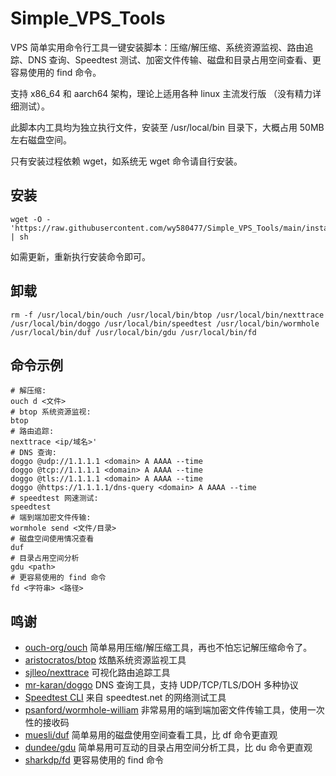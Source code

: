 # Simple_VPS_Tools

VPS 简单实用命令行工具一键安装脚本：压缩/解压缩、系统资源监视、路由追踪、DNS 查询、Speedtest 测试、加密文件传输、磁盘和目录占用空间查看、更容易使用的 find 命令。

支持 x86_64 和 aarch64 架构，理论上适用各种 linux 主流发行版 （没有精力详细测试）。

此脚本内工具均为独立执行文件，安装至 /usr/local/bin 目录下，大概占用 50MB 左右磁盘空间。

只有安装过程依赖 wget，如系统无 wget 命令请自行安装。

## 安装

```console
wget -O - 'https://raw.githubusercontent.com/wy580477/Simple_VPS_Tools/main/install.sh' | sh
```

如需更新，重新执行安装命令即可。

## 卸载
```console
rm -f /usr/local/bin/ouch /usr/local/bin/btop /usr/local/bin/nexttrace /usr/local/bin/doggo /usr/local/bin/speedtest /usr/local/bin/wormhole /usr/local/bin/duf /usr/local/bin/gdu /usr/local/bin/fd
```
## 命令示例
```console
# 解压缩:            
ouch d <文件>
# btop 系统资源监视:
btop
# 路由追踪:   
nexttrace <ip/域名>'
# DNS 查询:
doggo @udp://1.1.1.1 <domain> A AAAA --time
doggo @tcp://1.1.1.1 <domain> A AAAA --time
doggo @tls://1.1.1.1 <domain> A AAAA --time
doggo @https://1.1.1.1/dns-query <domain> A AAAA --time
# speedtest 网速测试:
speedtest
# 端到端加密文件传输:
wormhole send <文件/目录>
# 磁盘空间使用情况查看
duf
# 目录占用空间分析
gdu <path>
# 更容易使用的 find 命令
fd <字符串> <路径>
```

## 鸣谢

- [ouch-org/ouch](https://github.com/ouch-org/ouch) 简单易用压缩/解压缩工具，再也不怕忘记解压缩命令了。
- [aristocratos/btop](https://github.com/aristocratos/btop) 炫酷系统资源监视工具
- [sjlleo/nexttrace](https://github.com/sjlleo/nexttrace) 可视化路由追踪工具
- [mr-karan/doggo](https://github.com/mr-karan/doggo) DNS 查询工具，支持 UDP/TCP/TLS/DOH 多种协议
- [Speedtest CLI](https://www.speedtest.net/apps/cli) 来自 speedtest.net 的网络测试工具
- [psanford/wormhole-william](https://github.com/psanford/wormhole-william) 非常易用的端到端加密文件传输工具，使用一次性的接收码
- [muesli/duf](https://github.com/muesli/duf) 简单易用的磁盘使用空间查看工具，比 df 命令更直观
- [dundee/gdu](https://github.com/dundee/gdu) 简单易用可互动的目录占用空间分析工具，比 du 命令更直观
- [sharkdp/fd](https://github.com/sharkdp/fd) 更容易使用的 find 命令

